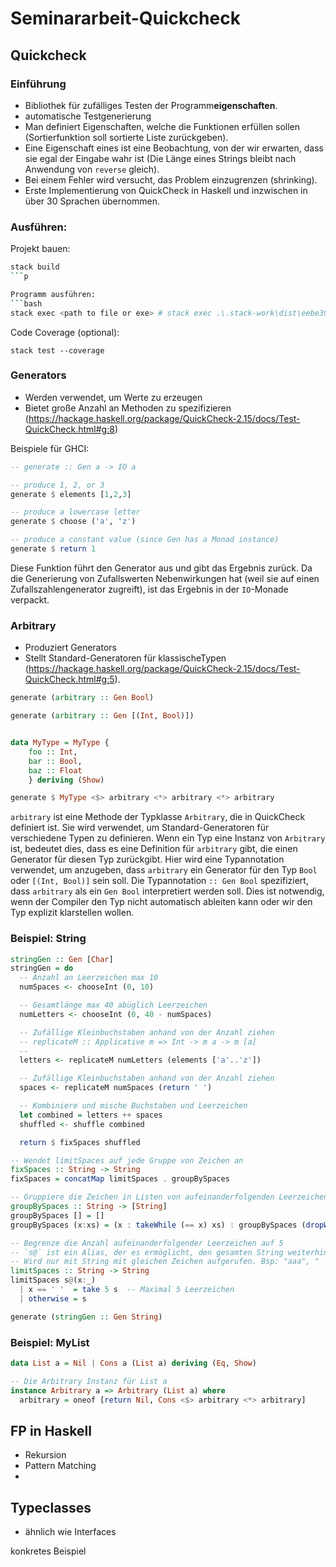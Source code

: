 # Seminararbeit-Quickcheck

## Quickcheck
### Einführung
- Bibliothek für zufälliges Testen der Programm**eigenschaften**.
- automatische Testgenerierung
- Man definiert Eigenschaften, welche die Funktionen erfüllen sollen (Sortierfunktion soll sortierte Liste zurückgeben).
- Eine Eigenschaft eines ist eine Beobachtung, von der wir erwarten, dass sie egal der Eingabe wahr ist (Die Länge eines Strings bleibt nach Anwendung von `reverse` gleich).
- Bei einem Fehler wird versucht, das Problem einzugrenzen (shrinking).
- Erste Implementierung von QuickCheck in Haskell und inzwischen in über 30 Sprachen übernommen.

### Ausführen:
Projekt bauen:
```bash
stack build
```p

Programm ausführen:
```bash
stack exec <path to file or exe> # stack exec .\.stack-work\dist\eebe39f7\build\seminar-haskell-qc-
```

Code Coverage (optional):
```
stack test --coverage
```

### Generators
- Werden verwendet, um Werte zu erzeugen
- Bietet große Anzahl an Methoden zu spezifizieren (https://hackage.haskell.org/package/QuickCheck-2.15/docs/Test-QuickCheck.html#g:8)

Beispiele für GHCI:
```haskell
-- generate :: Gen a -> IO a

-- produce 1, 2, or 3
generate $ elements [1,2,3]

-- produce a lowercase letter
generate $ choose ('a', 'z')

-- produce a constant value (since Gen has a Monad instance)
generate $ return 1
```
Diese Funktion führt den Generator aus und gibt das Ergebnis zurück. Da die Generierung von Zufallswerten Nebenwirkungen hat (weil sie auf einen Zufallszahlengenerator zugreift), ist das Ergebnis in der `IO`-Monade verpackt.

### Arbitrary
- Produziert Generators
- Stellt Standard-Generatoren für klassischeTypen (https://hackage.haskell.org/package/QuickCheck-2.15/docs/Test-QuickCheck.html#g:5).

```haskell
generate (arbitrary :: Gen Bool)

generate (arbitrary :: Gen [(Int, Bool)])


data MyType = MyType {
    foo :: Int,
    bar :: Bool,
    baz :: Float
    } deriving (Show)

generate $ MyType <$> arbitrary <*> arbitrary <*> arbitrary
```

`arbitrary` ist eine Methode der Typklasse `Arbitrary`, die in QuickCheck definiert ist. Sie wird verwendet, um Standard-Generatoren für verschiedene Typen zu definieren. Wenn ein Typ eine Instanz von `Arbitrary` ist, bedeutet dies, dass es eine Definition für `arbitrary` gibt, die einen Generator für diesen Typ zurückgibt.
Hier wird eine Typannotation verwendet, um anzugeben, dass `arbitrary` ein Generator für den Typ `Bool` oder `[(Int, Bool)]` sein soll. Die Typannotation `:: Gen Bool` spezifiziert, dass `arbitrary` als ein `Gen Bool` interpretiert werden soll. Dies ist notwendig, wenn der Compiler den Typ nicht automatisch ableiten kann oder wir den Typ explizit klarstellen wollen.


### Beispiel: String
```haskell
stringGen :: Gen [Char]
stringGen = do
  -- Anzahl an Leerzeichen max 10
  numSpaces <- chooseInt (0, 10)

  -- Gesamtlänge max 40 abüglich Leerzeichen
  numLetters <- chooseInt (0, 40 - numSpaces)

  -- Zufällige Kleinbuchstaben anhand von der Anzahl ziehen
  -- replicateM :: Applicative m => Int -> m a -> m [a]
  -- 
  letters <- replicateM numLetters (elements ['a'..'z'])

  -- Zufällige Kleinbuchstaben anhand von der Anzahl ziehen
  spaces <- replicateM numSpaces (return ' ')

  -- Kombiniere und mische Buchstaben und Leerzeichen
  let combined = letters ++ spaces
  shuffled <- shuffle combined

  return $ fixSpaces shuffled

-- Wendet limitSpaces auf jede Gruppe von Zeichen an
fixSpaces :: String -> String
fixSpaces = concatMap limitSpaces . groupBySpaces

-- Gruppiere die Zeichen in Listen von aufeinanderfolgenden Leerzeichen oder Buchstaben
groupBySpaces :: String -> [String]
groupBySpaces [] = []
groupBySpaces (x:xs) = (x : takeWhile (== x) xs) : groupBySpaces (dropWhile (== x) xs)

-- Begrenze die Anzahl aufeinanderfolgender Leerzeichen auf 5
-- `s@` ist ein Alias, der es ermöglicht, den gesamten String weiterhin als `s` zu verwenden.
-- Wird nur mit String mit gleichen Zeichen aufgerufen. Bsp: "aaa", "      ", usw.
limitSpaces :: String -> String
limitSpaces s@(x:_) 
  | x == ' '  = take 5 s  -- Maximal 5 Leerzeichen
  | otherwise = s
```

```haskell
generate (stringGen :: Gen String)
```

### Beispiel: MyList
```haskell
data List a = Nil | Cons a (List a) deriving (Eq, Show)

-- Die Arbitrary Instanz für List a
instance Arbitrary a => Arbitrary (List a) where
  arbitrary = oneof [return Nil, Cons <$> arbitrary <*> arbitrary]
```


## FP in Haskell
- Rekursion
- Pattern Matching
- 

## Typeclasses
- ähnlich wie Interfaces

konkretes Beispiel
